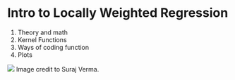 # Intro to Locally Weighted Regression

1. Theory and math
2. Kernel Functions
3. Ways of coding function
4. Plots

![]([image.png](https://miro.medium.com/max/1400/1*H3QS05Q1GJtY-tiBL00iug.webp))
Image credit to Suraj Verma.
